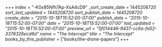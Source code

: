 +++
index = "-K0x85Nfh7Ap-XsA4cD9"
_sort_create_date = 1445208720
_sort_last_updated = 1445208720
_sort_publish_date = 1445208720
create_date = "2015-10-18T15:52:00-07:00"
publish_date = "2015-10-18T15:52:00-07:00"
date = "2015-10-18T15:52:00-07:00"
last_updated = "2015-10-18T15:52:00-07:00"
preview_url = "5f014446-9437-cc6a-fa52-3378326ecd6d"
name = "The Intercept_"
title = "The Intercept_"
books_by_this_publisher = ["books/the-drone-papers"]
+++
